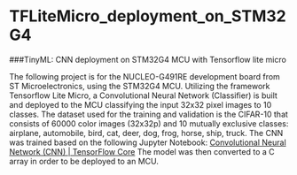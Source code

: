 # TFLiteMicro_deployment_on_STM32G4
 
###TinyML: CNN deployment on STM32G4 MCU with Tensorflow lite micro

The following project is for the NUCLEO-G491RE development board from ST Microelectronics, using the STM32G4 MCU.
Utilizing the framework Tensorflow Lite Micro, a Convolutional Neural Network (Classifier) is built and deployed to the MCU classifying the input 32x32 pixel images to 10 classes.
The dataset used for the training and validation is the CIFAR-10 that consists of 60000 color images (32x32p) and 10 mutually exclusive classes: airplane, automobile, bird, cat, deer, dog, frog, horse, ship, truck.
The CNN was trained based on the following Jupyter Notebook: [ Convolutional Neural Network (CNN) | TensorFlow Core](https://www.tensorflow.org/tutorials/images/cnn)
The model was then converted to a C array in order to be deployed to an MCU.